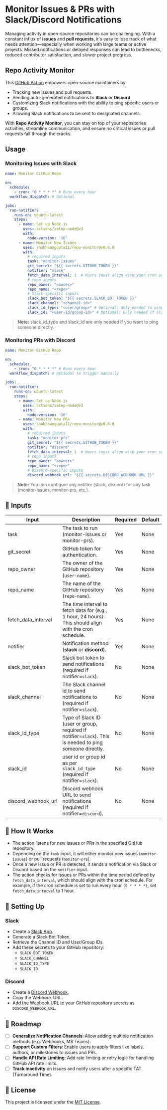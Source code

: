 # Monitor Issues & PRs with Slack/Discord Notifications

Managing activity in open-source repositories can be challenging. With a constant influx of **issues** and **pull requests**, it's easy to lose track of what needs attention—especially when working with large teams or active projects. Missed notifications or delayed responses can lead to bottlenecks, reduced contributor satisfaction, and slower project progress.

## Repo Activity Monitor

This [GitHub Action](https://github.com/marketplace/actions/repo-monitor) empowers open-source maintainers by:

- Tracking new issues and pull requests.
- Sending auto-generated notifications to **Slack** or **Discord**.
- Customizing Slack notifications with the ability to ping specific users or groups.
- Allowing Slack notifications to be sent to designated channels.

With **Repo Activity Monitor**, you can stay on top of your repositories activities, streamline communication, and ensure no critical issues or pull requests fall through the cracks.

## Usage

### Monitoring Issues with Slack

```yml
name: Monitor GitHub Repo

on:
  schedule:
    - cron: "0 * * * *" # Runs every hour
  workflow_dispatch: # Optional

jobs:
  run-notifier:
    runs-on: ubuntu-latest
    steps:
      - name: Set up Node.js
        uses: actions/setup-node@v3
        with:
          node-version: '16'
      - name: Monitor New Issues
        uses: shubhaamgupta11/repo-monitor@v0.6.0
        with:
          # required inputs
          task: "monitor-issues"
          git_secret: "${{ secrets.GITHUB_TOKEN }}"
          notifier: "slack"
          fetch_data_interval: 1  # Hours (must align with your cron schedule)
          # repo inputs
          repo_owner: "<owner>"
          repo_name: "<repo>"
          # Slack-specific inputs
          slack_bot_token: "${{ secrets.SLACK_BOT_TOKEN }}"
          slack_channel: "<channel-id>"
          slack_id_type: "<user/group>" # Optional: Only needed to ping someone directly.
          slack_id: "<user-id/group-id>" # Optional: Only needed if slack_id_type is provided.
```

> **Note:** slack_id_type and slack_id are only needed if you want to ping someone directly.

### Monitoring PRs with Discord

```yml
name: Monitor GitHub Repo

on:
  schedule:
    - cron: "0 * * * *" # Runs every hour
  workflow_dispatch: # Optional to trigger manually

jobs:
  run-notifier:
    runs-on: ubuntu-latest
    steps:
      - name: Set up Node.js
        uses: actions/setup-node@v3
        with:
          node-version: '16'
      - name: Monitor New PRs
        uses: shubhaamgupta11/repo-monitor@v0.6.0
        with:
          # required inputs
          task: "monitor-prs"
          git_secret: "${{ secrets.GITHUB_TOKEN }}"
          notifier: "discord"
          fetch_data_interval: 1  # Hours (must align with your cron schedule)
          # repo inputs
          repo_owner: "<owner>"
          repo_name: "<repo>"
          # Discord-specific inputs
          discord_webhook_url: "${{ secrets.DISCORD_WEBHOOK_URL }}"
```

> **Note:** You can configure any notifier (slack, discord) for any task (monitor-issues, monitor-prs, etc.). 

## 🔧 Inputs

| Input | Description | Required | Default |
| ----- | ----------- | -------- | ------- |
| task | The task to run (monitor-issues or monitor-prs). | Yes | None |
| git_secret | GitHub token for authentication. | Yes | None |
| repo_owner | The owner of the GitHub repository (`user-name`). | Yes | None |
| repo_name | The name of the GitHub repository (`repo-name`). | Yes | None |
| fetch_data_interval | The time interval to fetch data for (e.g., 1 hour, 24 hours). This should align with the cron schedule. | Yes | None |
| notifier | Notification method (**slack** or **discord**). | Yes | None |
| slack_bot_token | Slack bot token to send notifications (required if notifier=`slack`). | No | None |
| slack_channel | The Slack channel id to send notifications to (required if notifier=`slack`). | No | None |
| slack_id_type | Type of Slack ID (user or group, required if notifier=`slack`). This is needed to ping someone directly. | No | None |
| slack_id | user id or group id as per `slack_id_type` (required if notifier=`slack`). | No | None |
| discord_webhook_url | Discord webhook URL to send notifications (required if notifier=`discord`). | No | None |

## 📖 How It Works
- The action listens for new issues or PRs in the specified GitHub repository.
- Depending on the `task` input, it will either monitor new issues (`monitor-issues`) or pull requests (`monitor-prs`).
- Once a new issue or PR is detected, it sends a notification via Slack or Discord based on the `notifier` input.
- The action checks for issues or PRs within the time period defined by `fetch_data_interval`, which should align with the cron schedule. For example, if the cron schedule is set to run every hour `(0 * * * *)`, set `fetch_data_interval` to 1 hour.

## 🔧 Setting Up

### Slack

- Create a [Slack App](https://api.slack.com/bot-users#creating-bot-user).
- Generate a Slack Bot Token.
- Retrieve the Channel ID and User/Group IDs.
- Add these secrets to your GitHub repository:
  - `SLACK_BOT_TOKEN`
  - `SLACK_CHANNEL`
  - `SLACK_ID_TYPE`
  - `SLACK_ID`

### Discord

- Create a [Discord Webhook](https://support.discord.com/hc/en-us/articles/228383668-Intro-to-Webhooks).
- Copy the Webhook URL.
- Add the Webhook URL to your GitHub repository secrets as `DISCORD_WEBHOOK_URL`.

## 🔮 Roadmap

- [ ] **Generalize Notification Channels**: Allow adding multiple notification methods (e.g.  Webhooks, MS Teams).
- [ ] **Support Custom Filters**: Enable users to apply filters like labels, authors, or milestones to issues and PRs.
- [ ] **Handle API Rate Limiting**: Add rate limiting or retry logic for handling GitHub API rate limits.
- [ ] **Track inactivity** on issues and notify users after a specific TAT (Turnaround Time).

## 📜 License

This project is licensed under the [MIT License](https://github.com/shubhaamgupta11/repo-monitor/blob/main/LICENSE).
